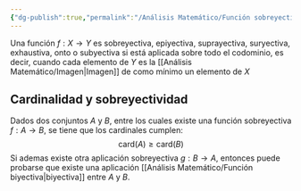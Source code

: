 ```yaml
---
{"dg-publish":true,"permalink":"/Análisis Matemático/Función sobreyectiva/"}
---
```


Una función $f:X\to Y$ es sobreyectiva, epiyectiva, suprayectiva, suryectiva, exhaustiva, onto o subyectiva si está aplicada sobre todo el codominio, es decir, cuando cada elemento de $Y$ es la [[Análisis Matemático/Imagen\|Imagen]] de como mínimo un elemento de $X$

## Cardinalidad y sobreyectividad
Dados dos conjuntos $A$ y $B$, entre los cuales existe una función sobreyectiva $f:A\to B$, se tiene que los cardinales cumplen:$$\text{card}(A)\geq \text{card}(B)$$
Si ademas existe otra aplicación sobreyectiva $g:B\to A$, entonces puede probarse que existe una aplicación [[Análisis Matemático/Función biyectiva\|biyectiva]] entre $A$ y $B$.